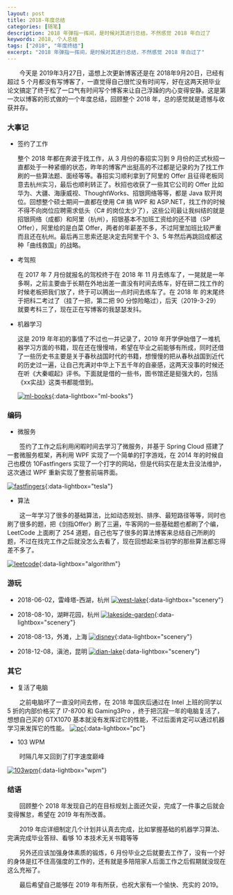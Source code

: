 ```yaml
---
layout: post
title: 2018-年度总结
categories: [随笔]
description: 2018 年弹指一挥间，是时候对其进行总结，不然感觉 2018 年白过了
keywords: 2018, 个人总结
tags: ["2018", "年度终结"]
excerpt: "2018 年弹指一挥间，是时候对其进行总结，不然感觉 2018 年白过了"
---
```


　　今天是 2019年3月27日，遥想上次更新博客还是在 2018年9月20日，已经有超过 5 个月都没有写博客了，一直觉得自己很忙没有时间写，好在这两天把毕业论文搞定了终于松了一口气有时间写个博客来让自己浮躁的内心变得安静。这是第一次以博客的形式做的一个年度总结，回顾整个 2018 年，总的感觉就是遗憾与收获并存。

### 大事记
* 签约了工作

    整个 2018 年都在奔波于找工作，从 3 月份的春招实习到 9 月份的正式秋招一直都处于一种紧绷的状态，昨年的博客产出挺高的不过都是记录的为了找工作刷的一些算法题、面经等等。春招实习顺利拿到了阿里的 Offer 且征得老板同意去杭州实习，最后也顺利转正了。秋招也收获了一些其它公司的 Offer 比如 华为、大疆、海康威视、ThoughtWorks、招银网络等等，都是 Java 软开岗位。回想整个硕士期间一直都在使用 C# 搞 WPF 和 ASP.NET，找工作的时候不得不向岗位应聘需求低头（C# 的岗位太少了），这些公司最让我纠结的就是招银网络（成都）和阿里（杭州），招银基本不加班工资给的还不错（SP Offer），阿里给的是白菜 Offer，两者的年薪差不多，不过阿里加班比较严重而且还在杭州。最后再三思索还是决定去阿里干个 3、5 年然后再跳回成都这种「曲线救国」的战略。

* 考驾照

    在 2017 年 7 月份就报名的驾校终于在 2018 年 11 月去练车了，一晃就是一年多啊，之前主要由于长期在外地出差一直没有时间去练车，好在研二找工作的时候老板把我们放了，终于可以腾出一点时间去练车了。在 2018 年 的末尾终于把科二考过了（挂了一把，第二把 90 分惊险略过），后天（2019-3-29）就要考科三了，现在正在写博客的我瑟瑟发抖。

* 机器学习

    这是 2019 年年初的事情了不过也一并记录了，2019 年开学伊始借了一堆机器学习方面的书籍，现在还在慢慢啃，希望在毕业之前能够有所成，同时还借了一些历史书主要是关于春秋战国时代的书籍，想慢慢的把从春秋战国到近代的历史过一遍，让自己充满对中华上下五千年的自豪感，这两天没事的时候还在听《大秦崛起》评书。下面就是借的一些书，图书馆还是挺强大的，包括《xx实战》这类书都能借到。

    [![ml-books][img1]][img1]{:data-lightbox="ml-books"}



### 编码
* 微服务

　　签约了工作之后利用闲暇时间去学习了微服务，并基于 Spring Cloud 搭建了一套微服务框架，再利用 WPF 实现了一个简单的打字游戏，在 2014 年的时候自己也模仿 10Fastfingers 实现了一个打字的网站，但是代码实在是太丑没法维护，这次通过 WPF 重新实现了整套前端界面。

[![fastfingers][img6]][img6]{:data-lightbox="tesla"}

* 算法

　　这一年学习了很多的基础算法，比如动态规划、排序、最短路径等等，同时也刷了很多的题，把《剑指Offer》刷了三遍，牛客网的一些基础题也都刷了个编，LeetCode 上面刷了 254 道题，自己也写了很多的算法博客来总结自己所刷的题，不过在找完工作之后就没怎么去看了，现在回想起来当初学的那些算法都忘得差不多了。

[![leetcode][img8]][img6]{:data-lightbox="algorithm"}

### 游玩
* 2018-06-02，雷峰塔-西湖，杭州
    [![west-lake][img2]][img2]{:data-lightbox="scenery"}

* 2018-08-10，湖畔花园，杭州
    [![lakeside-garden][img3]][img3]{:data-lightbox="scenery"}

* 2018-08-13，外滩，上海
    [![disney][img11]][img11]{:data-lightbox="scenery"}

* 2018-12-08，滇池，昆明
    [![dian-lake][img5]][img5]{:data-lightbox="scenery"}

### 其它
* 复活了电脑

　　之前电脑坏了一直没时间去修，在 2018 年国庆后通过在 Intel 上班的同学以 5 折的内部价格买了 I7-8700 和 Gaming3Pro ，终于把沉寂一年的电脑复活了，想想自己买的 GTX1070 基本就没有发挥过它的性能，不过后面肯定可以通过机器学习来发挥它的性能。
   [![pc][img9]][img9]{:data-lightbox="pc"}

* 103 WPM

　　时隔几年又回到了打字速度巅峰

   [![103wpm][img10]][img10]{:data-lightbox="wpm"}


### 结语
　　回顾整个 2018 年发现自己的在目标规划上面还欠妥，完成了一件事之后就会变得懈怠，希望在 2019 年有所改善。

　　2019 年应详细制定几个计划并认真去完成，比如掌握基础的机器学习算法、完满完成毕业答辩、看够 10 本技术无关书籍等等

　　另外还应该加强身体素质的锻炼，6 月份毕业之后就要去工作了，没有一个好的身体是扛不住高强度的工作的，还有就是多陪陪家人后面工作之后假期就没现在这么充裕了。

　　最后希望自己能够在 2019 年有所获，也祝大家有一个愉快、充实的 2019。

[img1]: /images/post/essay/ml-books.jpg
[img2]: /images/post/essay/west-lake.jpg
[img3]: /images/post/essay/lakeside-garden.jpg
[img4]: /images/post/essay/disney.jpg
[img5]: /images/post/essay/dian-lake.jpg
[img6]: /images/post/essay/fastfingers.jpg
[img7]: /images/post/essay/tesla-wpf-login.jpg
[img8]: /images/post/essay/leetcode-session.jpg
[img9]: /images/post/essay/my-pc.jpg
[img10]: /images/post/essay/103-wpm.jpg
[img11]: /images/post/essay/shanghai.jpg